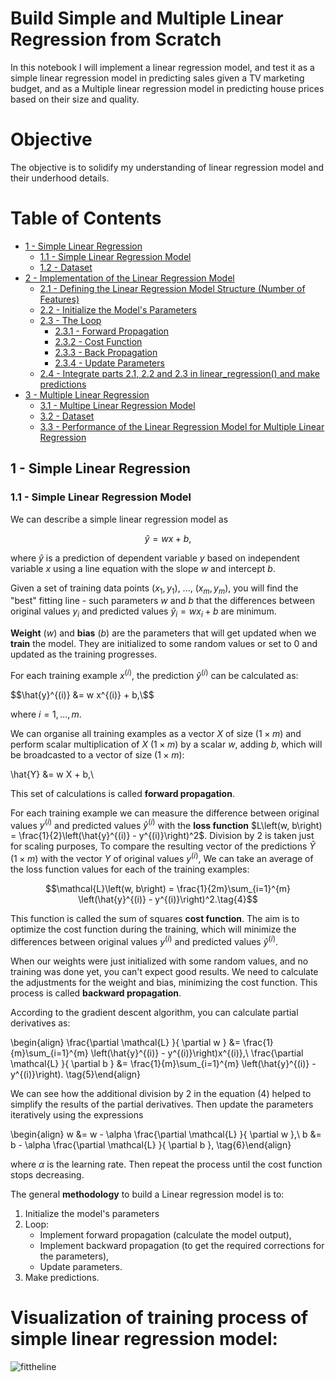 # Build Simple and Multiple Linear Regression from Scratch

In this notebook I will implement a linear regression model, and test it as a simple linear regression model in predicting sales given a TV marketing budget, and as a Multiple linear regression model in predicting house prices based on their size and quality.

# Objective
The objective is to solidify my understanding of linear regression model and their underhood details.

# Table of Contents

- [ 1 - Simple Linear Regression](#1)
  - [ 1.1 - Simple Linear Regression Model](#1.1)
  - [ 1.2 - Dataset](#1.2)
- [ 2 - Implementation of the Linear Regression Model](#2)
  - [ 2.1 - Defining the Linear Regression Model Structure (Number of Features)](#2.1)
  - [ 2.2 - Initialize the Model's Parameters](#2.2)
  - [ 2.3 - The Loop](#2.3)
      - [ 2.3.1 - Forward Propagation](#2.3.1)
      - [ 2.3.2 - Cost Function](#2.3.2)
      - [ 2.3.3 - Back Propagation](#2.3.3)
      - [ 2.3.4 - Update Parameters](#2.3.4)
  - [ 2.4 - Integrate parts 2.1, 2.2 and 2.3 in linear_regression() and make predictions](#2.4)
- [ 3 - Multiple Linear Regression](#3)
  - [ 3.1 - Multipe Linear Regression Model](#3.1)
  - [ 3.2 - Dataset](#3.2)
  - [ 3.3 - Performance of the Linear Regression Model for Multiple Linear Regression](#3.3)


 <a name='1'></a>
## 1 - Simple Linear Regression

<a name='1.1'></a>
### 1.1 - Simple Linear Regression Model

We can describe a simple linear regression model as

$$\hat{y} = wx + b,\tag{1}$$

where $\hat{y}$ is a prediction of dependent variable $y$ based on independent variable $x$ using a line equation with the slope $w$ and intercept $b$. 

Given a set of training data points $(x_1, y_1)$, ..., $(x_m, y_m)$, you will find the "best" fitting line - such parameters $w$ and $b$ that the differences between original values $y_i$ and predicted values $\hat{y}_i = wx_i + b$ are minimum.

**Weight** ($w$) and **bias** ($b$) are the parameters that will get updated when we **train** the model. They are initialized to some random values or set to 0 and updated as the training progresses.

For each training example $x^{(i)}$, the prediction $\hat{y}^{(i)}$ can be calculated as:

$$\hat{y}^{(i)} &=  w x^{(i)} + b,\$$

where $i = 1, \dots, m$.

We can organise all training examples as a vector $X$ of size ($1 \times m$) and perform scalar multiplication of $X$ ($1 \times m$) by a scalar $w$, adding $b$, which will be broadcasted to a vector of size ($1 \times m$):

\hat{Y} &=  w X + b,\\

This set of calculations is called **forward propagation**.

For each training example we can measure the difference between original values $y^{(i)}$ and predicted values $\hat{y}^{(i)}$ with the **loss function** $L\left(w, b\right)  = \frac{1}{2}\left(\hat{y}^{(i)} - y^{(i)}\right)^2$. Division by $2$ is taken just for scaling purposes, To compare the resulting vector of the predictions $\hat{Y}$ ($1 \times m$) with the vector $Y$ of original values $y^{(i)}$, We can take an average of the loss function values for each of the training examples:

$$\mathcal{L}\left(w, b\right)  = \frac{1}{2m}\sum_{i=1}^{m} \left(\hat{y}^{(i)} - y^{(i)}\right)^2.\tag{4}$$

This function is called the sum of squares **cost function**. The aim is to optimize the cost function during the training, which will minimize the differences between original values $y^{(i)}$ and predicted values $\hat{y}^{(i)}$.

When our weights were just initialized with some random values, and no training was done yet, you can't expect good results. We need to calculate the adjustments for the weight and bias, minimizing the cost function. This process is called **backward propagation**. 

According to the gradient descent algorithm, you can calculate partial derivatives as:

\begin{align}
\frac{\partial \mathcal{L} }{ \partial w } &= 
\frac{1}{m}\sum_{i=1}^{m} \left(\hat{y}^{(i)} - y^{(i)}\right)x^{(i)},\\
\frac{\partial \mathcal{L} }{ \partial b } &= 
\frac{1}{m}\sum_{i=1}^{m} \left(\hat{y}^{(i)} - y^{(i)}\right).
\tag{5}\end{align}

We can see how the additional division by $2$ in the equation $(4)$ helped to simplify the results of the partial derivatives. Then update the parameters iteratively using the expressions

\begin{align}
w &= w - \alpha \frac{\partial \mathcal{L} }{ \partial w },\\
b &= b - \alpha \frac{\partial \mathcal{L} }{ \partial b },
\tag{6}\end{align}

where $\alpha$ is the learning rate. Then repeat the process until the cost function stops decreasing.

The general **methodology** to build a Linear regression model is to:
1. Initialize the model's parameters
2. Loop:
    - Implement forward propagation (calculate the model output),
    - Implement backward propagation (to get the required corrections for the parameters),
    - Update parameters.
3. Make predictions.


# Visualization of training process of simple linear regression model:
![fittheline](https://github.com/AbanoubYounan/Build-Linear-Regression-Model-from-Scratch/assets/73174478/863b0b51-35e3-47a9-a3d2-6cc02875e471)
